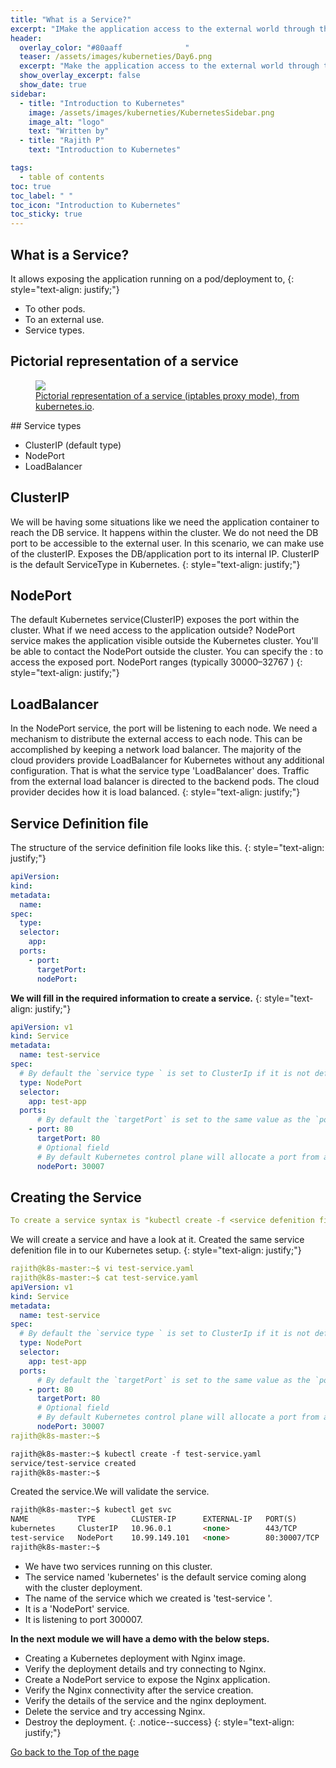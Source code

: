 ```yaml
---
title: "What is a Service?"
excerpt: "IMake the application access to the external world through the Kubernetes service."
header:
  overlay_color: "#80aaff              "
  teaser: /assets/images/kuberneties/Day6.png
  excerpt: "Make the application access to the external world through the Kubernetes service."
  show_overlay_excerpt: false
  show_date: true
sidebar:
  - title: "Introduction to Kubernetes"
    image: /assets/images/kuberneties/KubernetesSidebar.png
    image_alt: "logo"
    text: "Written by"
  - title: "Rajith P"
    text: "Introduction to Kubernetes"

tags:
  - table of contents
toc: true
toc_label: " "
toc_icon: "Introduction to Kubernetes"
toc_sticky: true
---
```


## What is a Service?

It allows exposing the application running on a pod/deployment to,
{: style="text-align: justify;"}
* To other pods.
* To an external use.
* Service types.

## Pictorial representation of a service 

<figure>
	<a href="https://d33wubrfki0l68.cloudfront.net/e351b830334b8622a700a8da6568cb081c464a9b/13020/images/docs/services-userspace-overview.svg"><img src="https://d33wubrfki0l68.cloudfront.net/e351b830334b8622a700a8da6568cb081c464a9b/13020/images/docs/services-userspace-overview.svg"></a>
	<figcaption><a href="https://kubernetes.io/docs/concepts/services-networking/service/" title="Pictorial representation of a service 
, on kubernetes.io">Pictorial representation of a service (iptables proxy mode), from kubernetes.io</a>.</figcaption>
</figure>
## Service types

* ClusterIP (default type)
* NodePort
* LoadBalancer

## ClusterIP

We will be having some situations like we need the application container to reach the DB service. It happens within the cluster. We do not need the DB port to be accessible to the external user. In this scenario, we can make use of the clusterIP. Exposes the DB/application port to its internal IP. ClusterIP is the default ServiceType in Kubernetes.
{: style="text-align: justify;"}

## NodePort

The default Kubernetes service(ClusterIP) exposes the port within the cluster. What if we need access to the application outside? NodePort service makes the application visible outside the Kubernetes cluster.
You'll be able to contact the NodePort outside the cluster. You can specify the <NodeIP>:<NodePort> to access the exposed port.
NodePort ranges (typically 30000–32767 ) 
{: style="text-align: justify;"}
## LoadBalancer

In the NodePort service, the port will be listening to each node. We need a mechanism to distribute the external access to each node. This can be accomplished by keeping a network load balancer. The majority of the cloud providers provide LoadBalancer for Kubernetes without any additional configuration. That is what the service type 'LoadBalancer' does. Traffic from the external load balancer is directed to the backend pods. The cloud provider decides how it is load balanced.
{: style="text-align: justify;"}
## Service Definition file 

The structure of the service definition file looks like this.
{: style="text-align: justify;"}

```yaml
apiVersion: 
kind: 
metadata:
  name: 
spec:
  type: 
  selector:
    app: 
  ports:
    - port: 
      targetPort: 
      nodePort: 
```
**We will fill in the required information to create a service.**
{: style="text-align: justify;"}

```yaml
apiVersion: v1
kind: Service
metadata:
  name: test-service
spec:
  # By default the `service type ` is set to ClusterIp if it is not defined in the defenition file.
  type: NodePort
  selector:
    app: test-app
  ports:
      # By default the `targetPort` is set to the same value as the `port` field.
    - port: 80
      targetPort: 80
      # Optional field
      # By default Kubernetes control plane will allocate a port from a range (default: 30000-32767)
      nodePort: 30007
```
## Creating the Service 

```yaml
To create a service syntax is "kubectl create -f <service defenition file name >" 
```
We will create a service and have a look at it.
Created the same service defenition file in to our Kubernetes setup.
{: style="text-align: justify;"}
```yaml
rajith@k8s-master:~$ vi test-service.yaml
rajith@k8s-master:~$ cat test-service.yaml 
apiVersion: v1
kind: Service
metadata:
  name: test-service
spec:
  # By default the `service type ` is set to ClusterIp if it is not defined in the defenition file.
  type: NodePort
  selector:
    app: test-app
  ports:
      # By default the `targetPort` is set to the same value as the `port` field.
    - port: 80
      targetPort: 80
      # Optional field
      # By default Kubernetes control plane will allocate a port from a range (default: 30000-32767)
      nodePort: 30007
rajith@k8s-master:~$ 
```

```markdown
rajith@k8s-master:~$ kubectl create -f test-service.yaml
service/test-service created
rajith@k8s-master:~$
```

Created the service.We will validate the service.

```markdown
rajith@k8s-master:~$ kubectl get svc 
NAME           TYPE        CLUSTER-IP      EXTERNAL-IP   PORT(S)        AGE
kubernetes     ClusterIP   10.96.0.1       <none>        443/TCP        24d
test-service   NodePort    10.99.149.101   <none>        80:30007/TCP   7s
rajith@k8s-master:~$ 
```

* We have two services running on this cluster.
* The service named 'kubernetes' is the default service coming along with the cluster deployment.
* The name of the service which we created is 'test-service '.
* It is a 'NodePort' service.
* It is listening to port 300007.

**In the next module we will have a demo with the below steps.**

* Creating a Kubernetes deployment with Nginx image.
* Verify the deployment details and try connecting to Nginx.
* Create a NodePort service to expose the Nginx application.
* Verify the Nginx connectivity after the service creation.
* Verify the details of the service and the nginx deployment.
* Delete the service and try accessing Nginx.
* Destroy the deployment.
{: .notice--success}
{: style="text-align: justify;"}

<div markdown="0"><a href="#" class="btn btn--success">Go back to the Top of the page </a></div>



